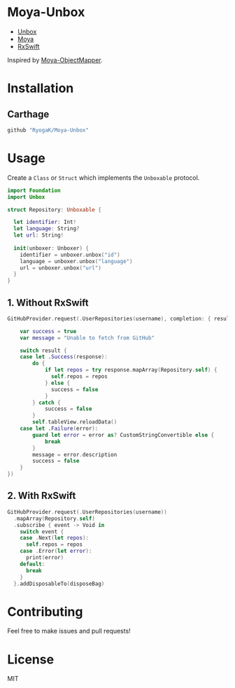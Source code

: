 Moya-Unbox
============

- [Unbox](https://github.com/JohnSundell/Unbox)  
- [Moya](https://github.com/Moya/Moya)
- [RxSwift](https://github.com/ReactiveX/RxSwift) 

Inspired by [Moya-ObjectMapper](https://github.com/ivanbruel/Moya-ObjectMapper).

# Installation

## Carthage

```ruby
github "RyogaK/Moya-Unbox"
```

# Usage

Create a `Class` or `Struct` which implements the `Unboxable` protocol.

```swift
import Foundation
import Unbox

struct Repository: Unboxable {

  let identifier: Int!
  let language: String?
  let url: String!
  
  init(unboxer: Unboxer) {
    identifier = unboxer.unbox("id")
    language = unboxer.unbox("language")
    url = unboxer.unbox("url")
  }
}
```

## 1. Without RxSwift


```swift
GitHubProvider.request(.UserRepositories(username), completion: { result in

    var success = true
    var message = "Unable to fetch from GitHub"

    switch result {
    case let .Success(response):
        do {
            if let repos = try response.mapArray(Repository.self) {
              self.repos = repos
            } else {
              success = false
            }
        } catch {
            success = false
        }
        self.tableView.reloadData()
    case let .Failure(error):
        guard let error = error as? CustomStringConvertible else {
            break
        }
        message = error.description
        success = false
    }
})

```

## 2. With RxSwift

```swift
GitHubProvider.request(.UserRepositories(username))
  .mapArray(Repository.self)
  .subscribe { event -> Void in
    switch event {
    case .Next(let repos):
      self.repos = repos
    case .Error(let error):
      print(error)
    default:
      break
    }
  }.addDisposableTo(disposeBag)
```

# Contributing

Feel free to make issues and pull requests!

# License

MIT
